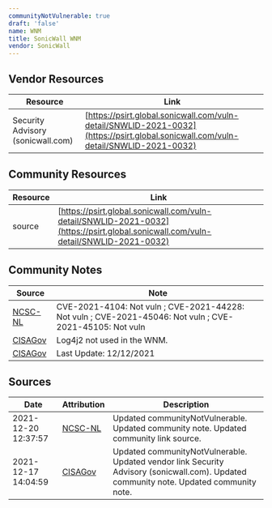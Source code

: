 ```yaml
---
communityNotVulnerable: true
draft: 'false'
name: WNM
title: SonicWall WNM
vendor: SonicWall
---
```


## Vendor Resources
| Resource | Link |
| --- | --- |
| Security Advisory (sonicwall.com) | [https://psirt.global.sonicwall.com/vuln-detail/SNWLID-2021-0032](https://psirt.global.sonicwall.com/vuln-detail/SNWLID-2021-0032) |

## Community Resources
| Resource | Link |
| --- | --- |
| source | [https://psirt.global.sonicwall.com/vuln-detail/SNWLID-2021-0032](https://psirt.global.sonicwall.com/vuln-detail/SNWLID-2021-0032) |

## Community Notes
| Source | Note |
| --- | --- |
| [NCSC-NL](https://github.com/NCSC-NL/log4shell/blob/main/software/README.md) | CVE-2021-4104: Not vuln ; CVE-2021-44228: Not vuln ; CVE-2021-45046: Not vuln ; CVE-2021-45105: Not vuln </ul> |
| [CISAGov](https://raw.githubusercontent.com/cisagov/log4j-affected-db/develop/README.md) | Log4j2 not used in the WNM. |
| [CISAGov](https://raw.githubusercontent.com/cisagov/log4j-affected-db/develop/README.md) | Last Update: 12/12/2021 |

## Sources
| Date | Attribution | Description |
| --- | --- | --- |
| 2021-12-20 12:37:57 | [NCSC-NL](https://github.com/NCSC-NL/log4shell/blob/main/software/README.md) | Updated communityNotVulnerable. Updated community note. Updated community link source.  |
| 2021-12-17 14:04:59 | [CISAGov](https://raw.githubusercontent.com/cisagov/log4j-affected-db/develop/README.md) | Updated communityNotVulnerable. Updated vendor link Security Advisory (sonicwall.com). Updated community note. Updated community note.  |
